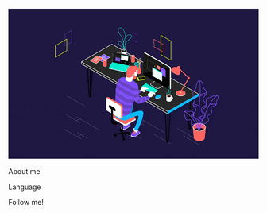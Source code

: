 ![Header](https://github.com/KirMozor/KirMozor/blob/main/assets/Header.gif)

About me

Language

Follow me!